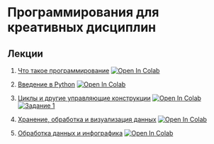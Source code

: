 # Программирования для креативных дисциплин

## Лекции

1. [Что такое программирование](https://youtu.be/6DfZQE_Un4U) [![Open In Colab](https://colab.research.google.com/assets/colab-badge.svg)](https://githubtocolab.com/shwars/programming-for-creatives/blob/main/1-IntroProgramming/DemoColab.ipynb)

2. [Введение в Python](https://www.youtube.com/watch?v=Jv14edOeMbE) [![Open In Colab](https://colab.research.google.com/assets/colab-badge.svg)](https://githubtocolab.com/shwars/programming-for-creatives/blob/main/2-IntroPython/IntroPython.ipynb)

3. [Циклы и другие управляющие конструкции](https://youtu.be/FshI8wwcf9Q) [![Open In Colab](https://colab.research.google.com/assets/colab-badge.svg)](https://githubtocolab.com/shwars/programming-for-creatives/blob/main/3-LoopsConds/LoopsConds.ipynb) [![Задание 1](https://img.shields.io/badge/задание-1-blue)](https://githubtocolab.com/shwars/programming-for-creatives/blob/main/3-LoopsConds/Assignment_1.ipynb)

4. [Хранение, обработка и визуализация данных](https://youtu.be/OlvpjfWtQ20) [![Open In Colab](https://colab.research.google.com/assets/colab-badge.svg)](https://githubtocolab.com/shwars/programming-for-creatives/blob/main/4-ListsEtc/ListsEtc.ipynb)

5. [Обработка данных и инфографика](https://youtu.be/qwTMKXV0EEM) [![Open In Colab](https://colab.research.google.com/assets/colab-badge.svg)](https://githubtocolab.com/shwars/programming-for-creatives/blob/main/5-DataProc/DataProc.ipynb)

